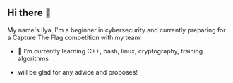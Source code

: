 ## Hi there 👋

<!--
**IlyaDcoding/IlyaDcoding** is a ✨ _special_ ✨ repository because its `README.md` (this file) appears on your GitHub profile.

Here are some ideas to get you started:

- 🔭 I’m currently working on ...
- 🌱 I’m currently learning ...
- 👯 I’m looking to collaborate on ...
- 🤔 I’m looking for help with ...
- 💬 Ask me about ...
- 📫 How to reach me: ...
- 😄 Pronouns: ...
- ⚡ Fun fact: ...
-->
My name's Ilya, I'm a beginner in cybersecurity and currently preparing for a Capture The Flag competition with my team!
- 🌱 I’m currently learning C++, bash, linux, cryptography, training algorithms

- will be glad for any advice and proposes!